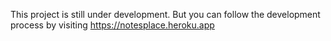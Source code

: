 This project is still under development. But you can follow the development process by visiting https://notesplace.heroku.app